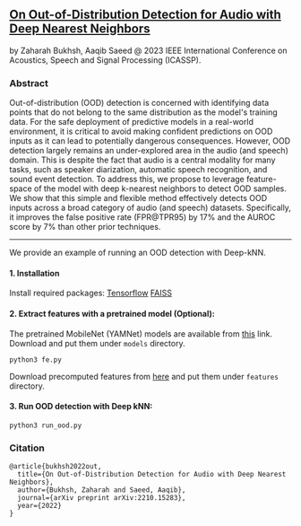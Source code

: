 [On Out-of-Distribution Detection for Audio with Deep Nearest Neighbors](https://arxiv.org/pdf/2210.15283.pdf)
---
by Zaharah Bukhsh, Aaqib Saeed @ 2023 IEEE International Conference on Acoustics, Speech and Signal Processing (ICASSP).

### Abstract
Out-of-distribution (OOD) detection is concerned with identifying data points that do not belong to the same distribution as the model's training data. For the safe deployment of predictive models in a real-world environment, it is critical to avoid making confident predictions on OOD inputs as it can lead to potentially dangerous consequences. However, OOD detection largely remains an under-explored area in the audio (and speech) domain. This is despite the fact that audio is a central modality for many tasks, such as speaker diarization, automatic speech recognition, and sound event detection. To address this, we propose to leverage feature-space of the model with deep k-nearest neighbors to detect OOD samples. We show that this simple and flexible method effectively detects OOD inputs across a broad category of audio (and speech) datasets. Specifically, it improves the false positive rate (FPR@TPR95) by 17% and the AUROC score by 7% than other prior techniques.

---

We provide an example of running an OOD detection with Deep-kNN. 

#### 1. Installation
Install required packages:
[Tensorflow](https://www.tensorflow.org/install)
[FAISS](https://github.com/facebookresearch/faiss/blob/main/INSTALL.md)

#### 2. Extract features with a pretrained model (Optional): 
The pretrained MobileNet (YAMNet) models are available from [this](https://drive.google.com/drive/folders/1bJTq2AyXUv_Ol59ce0n5JJ-zcxTh1se5?usp=share_link) link. Download and put them under `models` directory.
```
python3 fe.py
```
Download precomputed features from [here](https://drive.google.com/drive/folders/1bJTq2AyXUv_Ol59ce0n5JJ-zcxTh1se5?usp=share_link) and put them under `features` directory. 

#### 3. Run OOD detection with Deep kNN: 
```
python3 run_ood.py
```

### Citation
```
@article{bukhsh2022out,
  title={On Out-of-Distribution Detection for Audio with Deep Nearest Neighbors},
  author={Bukhsh, Zaharah and Saeed, Aaqib},
  journal={arXiv preprint arXiv:2210.15283},
  year={2022}
}
```

